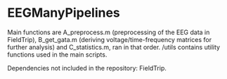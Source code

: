 # EEGManyPipelines

Main functions are A_preprocess.m (preprocessing of the EEG data in FieldTrip), B_get_gata.m (deriving voltage/time-frequency matrices for further analysis) and C_statistics.m, ran in that order. /utils contains utility functions used in the main scripts. 

Dependencies not included in the repository: FieldTrip.
